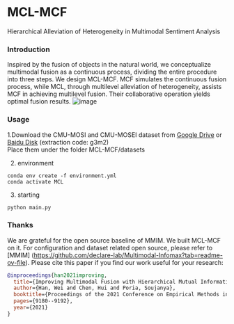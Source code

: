 # MCL-MCF
Hierarchical Alleviation of Heterogeneity in Multimodal Sentiment Analysis

### Introduction
Inspired by the fusion of objects in the natural world, we conceptualize multimodal fusion as a continuous process, dividing the entire procedure into
three steps. We design MCL-MCF. MCF simulates the continuous fusion process, while MCL, through multilevel alleviation of heterogeneity, assists MCF
in achieving multilevel fusion. Their collaborative operation yields optimal fusion results.
![image](https://github.com/Zhudogsi/MCL-MCF/assets/44200919/651e72c0-20f5-4936-adb2-9c0d2779937e)

### Usage
1.Download the CMU-MOSI and CMU-MOSEI dataset from [Google Drive](https://drive.google.com/drive/folders/1djN_EkrwoRLUt7Vq_QfNZgCl_24wBiIK) or [Baidu Disk](https://pan.baidu.com/share/init?surl=Wxo4Bim9JhNmg8265p3ttQ) (extraction code: g3m2)  
Place them under the folder MCL-MCF/datasets

2. environment
```
conda env create -f environment.yml
conda activate MCL
```
3. starting 
```python
python main.py
```
### Thanks
We are grateful for the open source baseline of MMIM. We built MCL-MCF on it. For configuration and dataset related open source, please refer to [MMIM] (https://github.com/declare-lab/Multimodal-Infomax?tab=readme-ov-file).
Please cite this paper if you find our work useful for your research:
```bibtex
@inproceedings{han2021improving,
  title={Improving Multimodal Fusion with Hierarchical Mutual Information Maximization for Multimodal Sentiment Analysis},
  author={Han, Wei and Chen, Hui and Poria, Soujanya},
  booktitle={Proceedings of the 2021 Conference on Empirical Methods in Natural Language Processing},
  pages={9180--9192},
  year={2021}
}
